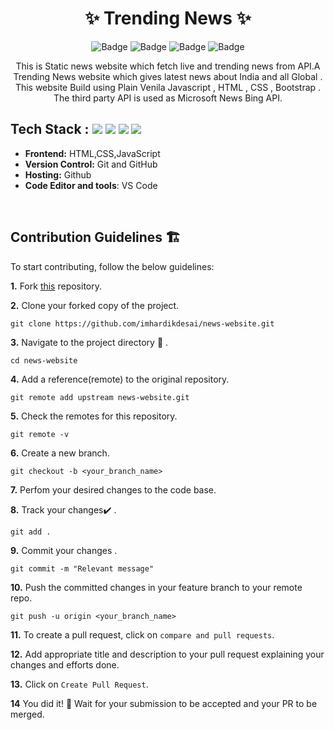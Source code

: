 <h1 align="center">
       ✨  Trending News   ✨
</h1>

<div align="center">

![Badge](https://img.shields.io/badge/HTML-blue) ![Badge](https://img.shields.io/badge/CSS-orange) ![Badge](https://img.shields.io/badge/-JS%20-blue) 
![Badge](https://img.shields.io/badge/Version-1.0-green) 

</div>
<div align="center">
This is Static news website which fetch live and trending news from API.A Trending News website which gives latest news about India and all Global . This website Build using Plain Venila Javascript , HTML , CSS , Bootstrap . The third party API is used as Microsoft News Bing API.

</div>

## Tech Stack :  <img src="https://img.shields.io/badge/html5%20-%23E34F26.svg?&style=for-the-badge&logo=html5&logoColor=white"/> <img src="https://img.shields.io/badge/css3%20-%231572B6.svg?&style=for-the-badge&logo=css3&logoColor=white"/> <img src="https://img.shields.io/badge/JavaScript-F7DF1E?style=for-the-badge&logo=javascript&logoColor=black"/> <img src="https://img.shields.io/badge/Bootstrap-7811f7?style=for-the-badge&logo=bootstrap&logoColor=white"/>

- **Frontend:** HTML,CSS,JavaScript
- **Version Control:** Git and GitHub
- **Hosting:** Github
- **Code Editor and tools**: VS Code

 <br />
 
 ## Contribution Guidelines 🏗

 To start contributing, follow the below guidelines:

**1.** Fork [this](https://imhardikdesai.github.io/news-website/) repository.

**2.** Clone your forked copy of the project.

```
git clone https://github.com/imhardikdesai/news-website.git
```

**3.** Navigate to the project directory :file_folder: .

```
cd news-website
```

**4.** Add a reference(remote) to the original repository.

```
git remote add upstream news-website.git
```

**5.** Check the remotes for this repository.

```
git remote -v
```

**6.** Create a new branch.

```
git checkout -b <your_branch_name>
```

**7.** Perfom your desired changes to the code base.

**8.** Track your changes:heavy_check_mark: .

```
git add .
```

**9.** Commit your changes .

```
git commit -m "Relevant message"
```

**10.** Push the committed changes in your feature branch to your remote repo.

```
git push -u origin <your_branch_name>
```

**11.** To create a pull request, click on `compare and pull requests`.

**12.** Add appropriate title and description to your pull request explaining your changes and efforts done.

**13.** Click on `Create Pull Request`.

**14** You did it! 🥳 Wait for your submission to be accepted and your PR to be merged.

<br />

